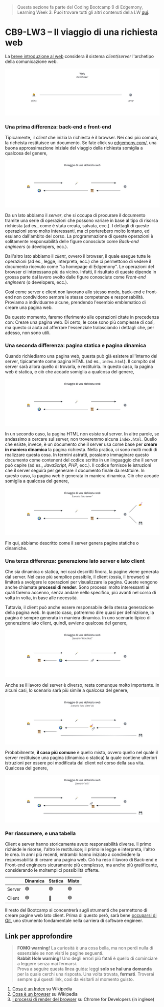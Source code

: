 > Questa sezione fa parte del Coding Bootcamp 9 di Edgemony, Learning Week 3.
> Puoi trovare tutti gli altri contenuti della LW [qui](../lw_03/README.md).

# CB9-LW3 – Il viaggio di una richiesta web

La [breve introduzione al web](./breve-introduzione-al-web.md) considera il
sistema _client_/_server_ l'archetipo della comunicazione web.

![](../images/lw_03-the-web-client-server.jpg)

### Una prima differenza: back-end e front-end

Tipicamente, il _client_ che inizia la richiesta è il browser. Nei casi più
comuni, la richeista restituisce un documento. Se fate click su
<a href="https://edgemony.com/" target="_blank">edgemony.com/</a>, una buona
approssimazione iniziale del viaggio della richiesta somiglia a qualcosa del
genere,

![](../images/lw_03-request-journey-be.jpg)

Da un lato abbiamo il _server_, che si occupa di procurare il documento tramite
una serie di operazioni che possono variare in base al tipo di risorsa richiesta
(ad es., come è stata creata, salvata, ecc.). I dettagli di queste operazioni
sono molto interessanti, ma ci porterebero molto lontano, ed esulano dall'ambito
del corso. La programmazione di queste operazioni è solitamente responsabilità
delle figure conosciute come _Back-end engineers_ (o developers, ecc.).

Dall'altro lato abbiamo il _client_, ovvero il browser, il quale esegue tutte le
operazioni (ad es., legge, interpreta, ecc.) che ci permettono di vedere il
documento ricevuto come "la homepage di Edgemony". Le operazioni del browser ci
interessano più da vicino. Infatti, il risultato di queste dipende in grossa
parte dal lavoro svolto dalle figure conosciute come _Front-end engineers_ (o
developers, ecc.).

Così come server e client non lavorano allo stesso modo, back-end e front-end
non condividono sempre le stesse competenze e responsabilità. Proviamo a
individuarne alcune, prendendo l'esembio emblematico di creare una pagina web.

Da questo momento, faremo riferimento alle operazioni citate in precedenza con:
Creare una pagina web. Di certo, le cose sono più complesse di così, ma questo
ci aiuta ad afferrare l'essenziale tralasciando i dettagli che, per adesso, non
sono utili.

### Una seconda differenza: pagina statica e pagina dinamica

Quando richiediamo una pagina web, questa può già esistere all'interno del
server, tipicamente come pagina HTML (ad es., `index.html`). Il compito del
server sarà allora quello di trovarla, e restituirla. In questo caso, la pagina
web è statica, e ciò che accade somiglia a qualcosa del genere,

![](../images/lw_03-request-journey-be.jpg)

In un secondo caso, la pagina HTML non esiste sul server. In altre parole, se
andassimo a cercare sul server, non troveremmo alcuna `index.html`. Quello che
esiste, invece, è un documento che il server usa come base per **creare in
maniera dinamica** la pagina richiesta. Nella pratica, ci sono molti modi di
realizzare questa cosa. In termini astratti, possiamo immaginare questo
documento come contenent del codice scritto in un linguaggio che il server può
capire (ad es., _JavaScript_, _PHP_, ecc.). Il codice fornisce le istruzioni che
il server seguirà per generare il documento finale da restituire. In questo
caso, la pagina web è generata in maniera dinamica. Ciò che accade somiglia a
qualcosa del genere,

![](../images/lw_03-request-journey-be-ii.jpg)

Fin qui, abbiamo descritto come il server genera pagine statiche o dinamiche.

### Una terza differenza: generazione lato server e lato client

Che sia dinamica o statica, nei casi descritti finora, la pagine viene generata
dal server. Nel caso più semplice possibile, il client (ossia, il browser) si
limiterà a svolgere le operazioni per visualizzare la pagina. Queste vengono
anche chiamate **processi di render**. Sono processi molto interessanti ai quali
faremo accenno, senza andare nello specifico, più avanti nel corso di volta in
volta, in base alle necessità.

Tuttavia, il client può anche essere responsabile della stessa generazione della
pagina web. In questo caso, potremmo dire quasi per definiziione, la pagina è
sempre generata in maniera dinamica. In uno scenario tipico di generazione lato
client, quindi, avviene qualcosa del genere,

![](../images/lw_03-request-journey-fe.jpg)

Anche se il lavoro del server è diverso, resta comunque molto importante. In
alcuni casi, lo scenario sarà più simile a qualcosa del genere,

![](../images/lw_03-request-journey-fe-ii.jpg)

Probabilmente, **il caso più comune** è quello misto, ovvero quello nel quale il
server restituisce una pagina (dinamica o statica) la quale contiene ulteriori
istruzioni per essere poi modificata dal client nel corso della sua vita.
Qualcosa del genere,

![](../images/lw_03-request-journey-mix.jpg)

### Per riassumere, e una tabella

Client e server hanno storicamente avuto responsabilità diverse. Il primo
richiede le risorse, l'altro le restituisce; il primo le legge e interpreta,
l'altro le crea. In anni più recenti, entrambi hanno iniziato a condividere la
responsabilità di creare una pagina web. Ciò ha reso il lavoro di Back-end e
Front-end engineers sicuramente più complesso, ma anche più gratificante,
considerando le moltemplici possibilità offerte.

|        | Dinamica | Statica | Misto |
| ------ | -------- | ------- | ----- |
| Server | 🟢       | 🟢      | 🟢    |
| Client | 🟢       | 🔴      | 🟢    |

Il resto del Bootcamp si concentrerà sugli strumenti che permettono di creare
pagine web lato client. Prima di questo però, sarà bene
[occuparsi di Git](usare-git.md), uno strumento fondamentale nella carriera di
software engineer.

## Link per approfondire

> **FOMO warning!** La curiosità è una cosa bella, ma non perdi nulla di
> essenziale se non visiti le pagine seguenti. <br /> **Rabbit Hole warning!**
> Uno degli errori più fatali è quello di cominciare a leggere senza mai
> fermarsi. <br /> Prova a seguire questa linea guida: leggi **solo se hai una
> domanda** per la quale cerchi una risposta. Una volta trovata, **fermati**.
> Troverai sempre qui questi link, così da visitarli al momento guisto.

1. [Cosa è un Index](<https://it.wikipedia.org/wiki/Index_(informatica)>) su
   Wikipedia
1. [Cosa è un browser](https://it.wikipedia.org/wiki/Browser) su Wikipedia
1. [I processi di render del browser](https://developer.chrome.com/blog/inside-browser-part3)
   su Chrome for Developers (in inglese)
